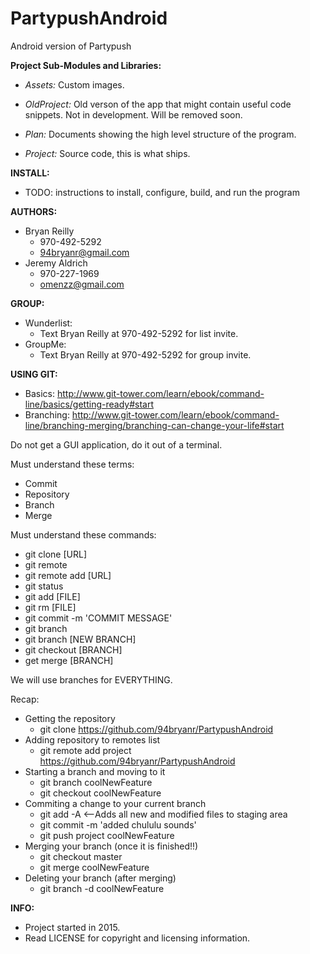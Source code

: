 # PartypushAndroid
Android version of Partypush

**Project Sub-Modules and Libraries:**

- _Assets:_ Custom images.
  
- _OldProject:_ Old verson of the app that might contain useful code snippets. Not in development. Will be removed soon.
  
- _Plan:_ Documents showing the high level structure of the program.
  
- _Project:_ Source code, this is what ships.
  

**INSTALL:**
- TODO: instructions to install, configure, build, and run the program

**AUTHORS:**
- Bryan Reilly
  - 970-492-5292
  - 94bryanr@gmail.com
- Jeremy Aldrich
  - 970-227-1969
  - omenzz@gmail.com

**GROUP:**
- Wunderlist:
  - Text Bryan Reilly at 970-492-5292 for list invite.
- GroupMe:
  - Text Bryan Reilly at 970-492-5292 for group invite.

**USING GIT:**
- Basics: http://www.git-tower.com/learn/ebook/command-line/basics/getting-ready#start
- Branching: http://www.git-tower.com/learn/ebook/command-line/branching-merging/branching-can-change-your-life#start

Do not get a GUI application, do it out of a terminal.

Must understand these terms:
- Commit
- Repository
- Branch
- Merge

Must understand these commands:
- git clone [URL]
- git remote
- git remote add [URL]
- git status
- git add [FILE]
- git rm [FILE]
- git commit -m 'COMMIT MESSAGE'
- git branch
- git branch [NEW BRANCH]
- git checkout [BRANCH]
- get merge [BRANCH]

We will use branches for EVERYTHING.

Recap:
- Getting the repository
  - git clone https://github.com/94bryanr/PartypushAndroid
- Adding repository to remotes list
  - git remote add project https://github.com/94bryanr/PartypushAndroid
- Starting a branch and moving to it
  - git branch coolNewFeature
  - git checkout coolNewFeature
- Commiting a change to your current branch
  - git add -A       <--Adds all new and modified files to staging area
  - git commit -m 'added chululu sounds'
  - git push project coolNewFeature
- Merging your branch (once it is finished!!)
  - git checkout master
  - git merge coolNewFeature
- Deleting your branch (after merging)
  - git branch -d coolNewFeature


**INFO:**
- Project started in 2015.
- Read LICENSE for copyright and licensing information.
